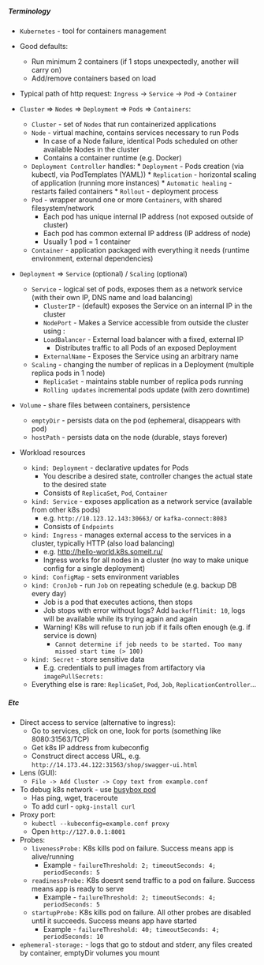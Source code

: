 ##### Terminology
* `Kubernetes` - tool for containers management
* Good defaults:
    * Run minimum 2 containers (if 1 stops unexpectedly, another will carry on)
    * Add/remove containers based on load
* Typical path of http request: `Ingress` -> `Service` -> `Pod` -> `Container`
* `Cluster` => `Nodes` => `Deployment` => `Pods` => `Containers`:
	* `Cluster` -  set of `Nodes` that run containerized applications
	* `Node` - virtual machine, contains services necessary to run Pods
	    * In case of a Node failure, identical Pods scheduled on other available Nodes in the cluster
	    * Contains a container runtime (e.g. Docker)
	* `Deployment Controller` handles:
            * `Deployment` - Pods creation (via kubectl, via PodTemplates (YAML))
            * `Replication` - horizontal scaling of application (running more instances)
            * `Automatic healing` - restarts failed containers
            * `Rollout` - deployment process
	* `Pod` - wrapper around one or more `Containers`, with shared filesystem/network
	    * Each pod has unique internal IP address (not exposed outside of cluster)
	    * Each pod has common external IP address (IP address of node)
	    * Usually 1 pod = 1 container
	* `Container` - application packaged with everything it needs (runtime environment, external dependencies)
* `Deployment` => `Service` (optional) / `Scaling` (optional)
    * `Service` - logical set of pods, exposes them as a network service (with their own IP, DNS name and load balancing)
        * `ClusterIP` - (default) exposes the Service on an internal IP in the cluster
        * `NodePort` - Makes a Service accessible from outside the cluster using <NodeIP>:<NodePort>
        * `LoadBalancer` - External load balancer with a fixed, external IP
            * Distributes traffic to all Pods of an exposed Deployment
        * `ExternalName` - Exposes the Service using an arbitrary name
    * `Scaling` - changing the number of replicas in a Deployment (multiple replica pods in 1 node)
        * `ReplicaSet` - maintains stable number of replica pods running
        * `Rolling updates` incremental pods update (with zero downtime)
* `Volume` - share files between containers, persistence
    * `emptyDir` - persists data on the pod (ephemeral, disappears with pod)
    * `hostPath` - persists data on the node (durable, stays forever)

* Workload resources
    * `kind: Deployment` - declarative updates for Pods 
        * You describe a desired state, controller changes the actual state to the desired state
        * Consists of `ReplicaSet`, `Pod`, `Container`
    * `kind: Service` - exposes application as a network service (available from other k8s pods)
        * e.g. `http://10.123.12.143:30663/` or `kafka-connect:8083`
        * Consists of `Endpoints`
    * `kind: Ingress` - manages external access to the services in a cluster, typically HTTP (also load balancing)
        * e.g. http://hello-world.k8s.someit.ru/
        * Ingress works for all nodes in a cluster (no way to make unique config for a single deployment)
    * `kind: ConfigMap` - sets environment variables
    * `kind: CronJob` - run `Job` on repeating schedule (e.g. backup DB every day)
        * Job is a pod that executes actions, then stops
        * Job stops with error without logs? Add `backofflimit: 10`, logs will be available while its trying again and again
        * Warning! K8s will refuse to run job if it fails often enough (e.g. if service is down)
            * `Cannot determine if job needs to be started. Too many missed start time (> 100)`
    * `kind: Secret` - store sensitive data
        * E.g. credentials to pull images from artifactory via `imagePullSecrets:`
    * Everything else is rare: `ReplicaSet`, `Pod`, `Job`, `ReplicationController`...

##### Etc
* Direct access to service (alternative to ingress):
    * Go to services, click on one, look for ports (something like 8080:31563/TCP)
    * Get k8s IP address from kubeconfig
    * Construct direct access URL, e.g. `http://14.173.44.122:31563/shop/swagger-ui.html`
* Lens (GUI):
    * `File -> Add Cluster -> Copy text from example.conf`
* To debug k8s network - use [busybox pod](templates/busybox.yaml)
    * Has ping, wget, traceroute
    * To add curl - `opkg-install curl`
* Proxy port:
    * `kubectl --kubeconfig=example.conf proxy`
    * Open `http://127.0.0.1:8001`
* Probes:
    * `livenessProbe:` K8s kills pod on failure. Success means app is alive/running
        * Example - `failureThreshold: 2; timeoutSeconds: 4; periodSeconds: 5`
    * `readinessProbe:` K8s doesnt send traffic to a pod on failure. Success means app is ready to serve
        * Example - `failureThreshold: 2; timeoutSeconds: 4; periodSeconds: 5`
    * `startupProbe:` K8s kills pod on failure. All other probes are disabled until it succeeds. Success means app have started
        * Example - `failureThreshold: 40; timeoutSeconds: 4; periodSeconds: 10`
* `ephemeral-storage:` - logs that go to stdout and stderr, any files created by container, emptyDir volumes you mount
